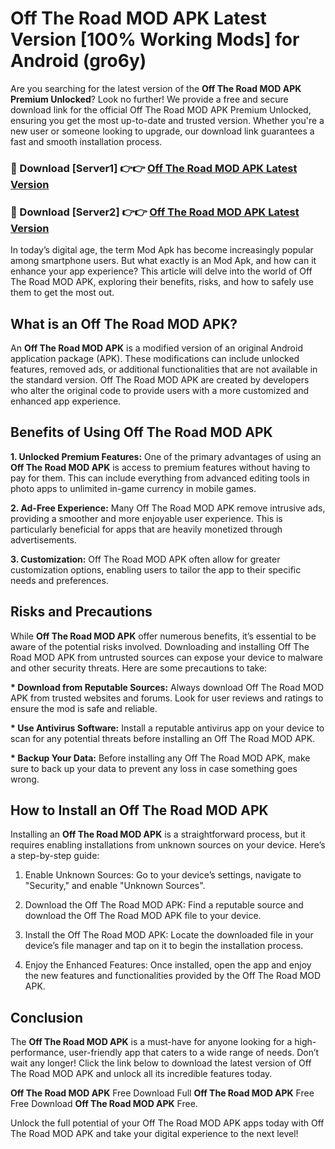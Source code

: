# Off The Road MOD APK Latest Version [100% Working Mods] for Android (gro6y)

Are you searching for the latest version of the <strong>Off The Road MOD APK Premium Unlocked</strong>? Look no further! We provide a free and secure download link for the official Off The Road MOD APK Premium Unlocked, ensuring you get the most up-to-date and trusted version. Whether you're a new user or someone looking to upgrade, our download link guarantees a fast and smooth installation process.


<h3>🔴 Download [Server1] 👉👉 <a href="https://getmodsapk.pages.dev?q=Off+The+Road+MOD+APK&ref=4R3">Off The Road MOD APK Latest Version</a></h3>

<h3>🔴 Download [Server2] 👉👉 <a href="https://getmodsapk.pages.dev?q=Off+The+Road+MOD+APK&ref=4R3">Off The Road MOD APK Latest Version</a></h3>


In today’s digital age, the term Mod Apk has become increasingly popular among smartphone users. But what exactly is an Mod Apk, and how can it enhance your app experience? This article will delve into the world of Off The Road MOD APK, exploring their benefits, risks, and how to safely use them to get the most out.


<h2>What is an Off The Road MOD APK?</h2>

An <strong>Off The Road MOD APK</strong> is a modified version of an original Android application package (APK). These modifications can include unlocked features, removed ads, or additional functionalities that are not available in the standard version. Off The Road MOD APK are created by developers who alter the original code to provide users with a more customized and enhanced app experience.


<h2>Benefits of Using Off The Road MOD APK</h2>

<strong> 1. Unlocked Premium Features:</strong> One of the primary advantages of using an <strong>Off The Road MOD APK</strong> is access to premium features without having to pay for them. This can include everything from advanced editing tools in photo apps to unlimited in-game currency in mobile games.

<strong> 2. Ad-Free Experience:</strong> Many Off The Road MOD APK remove intrusive ads, providing a smoother and more enjoyable user experience. This is particularly beneficial for apps that are heavily monetized through advertisements.

<strong> 3. Customization:</strong> Off The Road MOD APK often allow for greater customization options, enabling users to tailor the app to their specific needs and preferences.


<h2>Risks and Precautions</h2>

While <strong>Off The Road MOD APK</strong> offer numerous benefits, it’s essential to be aware of the potential risks involved. Downloading and installing Off The Road MOD APK from untrusted sources can expose your device to malware and other security threats. Here are some precautions to take:

<strong> * Download from Reputable Sources:</strong> Always download Off The Road MOD APK from trusted websites and forums. Look for user reviews and ratings to ensure the mod is safe and reliable.

<strong> * Use Antivirus Software:</strong> Install a reputable antivirus app on your device to scan for any potential threats before installing an Off The Road MOD APK.

<strong> * Backup Your Data:</strong> Before installing any Off The Road MOD APK, make sure to back up your data to prevent any loss in case something goes wrong.


<h2>How to Install an Off The Road MOD APK</h2>

Installing an <strong>Off The Road MOD APK</strong> is a straightforward process, but it requires enabling installations from unknown sources on your device. Here’s a step-by-step guide:

 1. Enable Unknown Sources: Go to your device’s settings, navigate to "Security," and enable "Unknown Sources".

 2. Download the Off The Road MOD APK: Find a reputable source and download the Off The Road MOD APK file to your device.

 3. Install the Off The Road MOD APK: Locate the downloaded file in your device’s file manager and tap on it to begin the installation process.

 4. Enjoy the Enhanced Features: Once installed, open the app and enjoy the new features and functionalities provided by the Off The Road MOD APK.


<h2><strong>Conclusion</strong></h2>

The <strong>Off The Road MOD APK</strong> is a must-have for anyone looking for a high-performance, user-friendly app that caters to a wide range of needs. Don’t wait any longer! Click the link below to download the latest version of Off The Road MOD APK and unlock all its incredible features today.

<strong>Off The Road MOD APK</strong> Free Download Full <strong>Off The Road MOD APK</strong> Free Free Download <strong>Off The Road MOD APK</strong> Free.

Unlock the full potential of your Off The Road MOD APK apps today with Off The Road MOD APK and take your digital experience to the next level!